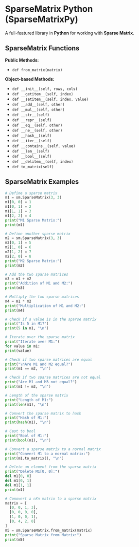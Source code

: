# SparseMatrix Python (SparseMatrixPy)

A full-featured library in **Python** for working with **Sparse Matrix**.

## SparseMatrix Functions

**Public Methods:**

- `def from_matrix(matrix)`

**Object-based Methods:**

- `def __init__(self, rows, cols)`
- `def __getitem__(self, index)`
- `def __setitem__(self, index, value)`
- `def __add__(self, other)`
- `def __mul__(self, other)`
- `def __str__(self)`
- `def __repr__(self)`
- `def __eq__(self, other)`
- `def __ne__(self, other)`
- `def __hash__(self)`
- `def __iter__(self)`
- `def __contains__(self, value)`
- `def __len__(self)`
- `def __bool__(self)`
- `def __delitem__(self, index)`
- `def to_matrix(self)`

## SparseMatrix Examples

```python
# Define a sparse matrix
m1 = sm.SparseMatrix(3, 3)
m1[0, 0] = 1
m1[0, 1] = 2
m1[1, 1] = 3
m1[2, 2] = 4
print("M1 Sparse Matrix:")
print(m1)

# Define another sparse matrix
m2 = sm.SparseMatrix(3, 3)
m2[0, 1] = 5
m2[1, 0] = 6
m2[1, 2] = 7
m2[2, 0] = 8
print("M2 Sparse Matrix:")
print(m2)

# Add the two sparse matrices
m3 = m1 + m2
print("Addition of M1 and M2:")
print(m3)

# Multiply the two sparse matrices
m4 = m1 * m2
print("Multiplication of M1 and M2:")
print(m4)

# Check if a value is in the sparse matrix
print("Is 5 in M1?")
print(5 in m1, "\n")

# Iterate over the sparse matrix
print("Iterate over M1:")
for value in m1:
print(value)

# Check if two sparse matrices are equal
print("\nAre M1 and M2 equal?")
print(m1 == m2, "\n")

# Check if two sparse matrices are not equal
print("Are M1 and M3 not equal?")
print(m1 != m3, "\n")

# Length of the sparse matrix
print("Length of M1:")
print(len(m1), "\n")

# Convert the sparse matrix to hash
print("Hash of M1:")
print(hash(m1), "\n")

# Cast to bool
print("Bool of M1:")
print(bool(m1), "\n")

# Convert a sparse matrix to a normal matrix
print("Convert M1 to a normal matrix:")
print(m1.to_matrix(), "\n")

# Delete an element from the sparse matrix
print("Delete M1[0, 0]:")
del m1[0, 0]
del m1[0, 1]
del m1[1, 1]
print(m1)

# Conovert a nXn matrix to a sparse matrix
matrix = [
  [0, 0, 1, 3],
  [0, 0, 0, 0],
  [1, 0, 0, 1],
  [0, 4, 2, 0]
]
m5 = sm.SparseMatrix.from_matrix(matrix)
print("Sparse Matrix from Matrix:")
print(m5)
```
